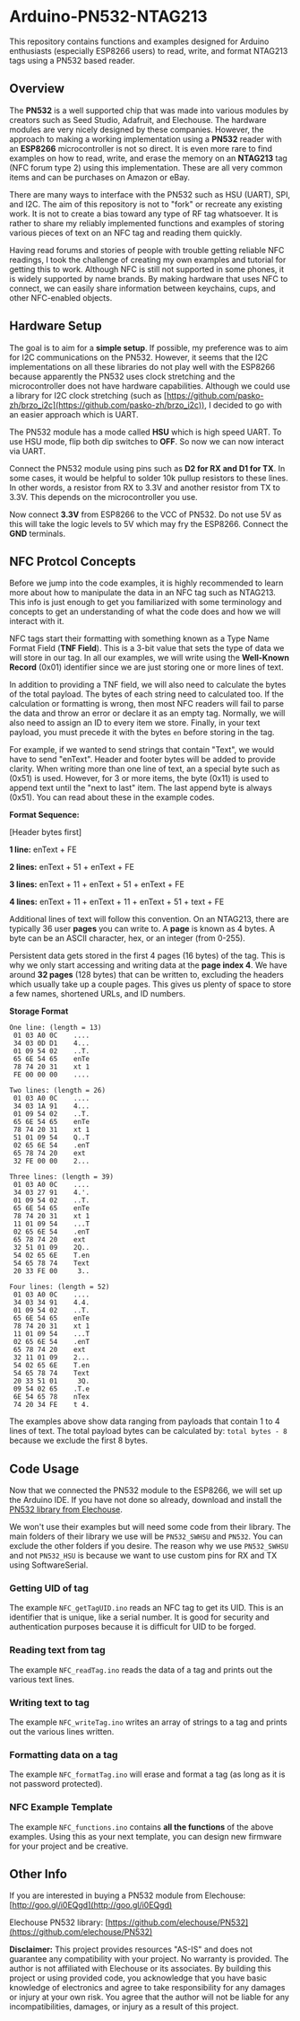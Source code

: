 # Arduino-PN532-NTAG213
This repository contains functions and examples designed for Arduino enthusiasts (especially ESP8266 users) to read, write, and format NTAG213 tags using a PN532 based reader.

## Overview ##
The **PN532** is a well supported chip that was made into various modules by creators such as Seed Studio, Adafruit, and Elechouse. The hardware modules are very nicely designed by these companies. However, the approach to making a working implementation using a **PN532** reader with an **ESP8266** microcontroller is not so direct. It is even more rare to find examples on how to read, write, and erase the memory on an **NTAG213** tag (NFC forum type 2) using this implementation. These are all very common items and can be purchases on Amazon or eBay.

There are many ways to interface with the PN532 such as HSU (UART), SPI, and I2C. The aim of this repository is not to "fork" or recreate any existing work. It is not to create a bias toward any type of RF tag whatsoever. It is rather to share my reliably implemented functions and examples of storing various pieces of text on an NFC tag and reading them quickly.

Having read forums and stories of people with trouble getting reliable NFC readings, I took the challenge of creating my own examples and tutorial for getting this to work. Although NFC is still not supported in some phones, it is widely supported by name brands. By making hardware that uses NFC to connect, we can easily share information between keychains, cups, and other NFC-enabled objects.

## Hardware Setup ##
The goal is to aim for a **simple setup**. If possible, my preference was to aim for I2C communications on the PN532. However, it seems that the I2C implementations on all  these libraries do not play well with the ESP8266 because apparently the PN532 uses clock stretching and the microcontroller does not have hardware capabilities. Although we could use a library for I2C clock stretching (such as [https://github.com/pasko-zh/brzo_i2c](https://github.com/pasko-zh/brzo_i2c)), I decided to go with an easier approach which is UART.

The PN532 module has a mode called **HSU** which is high speed UART. To use HSU mode, flip both dip switches to **OFF**. So now we can now interact via UART. 

Connect the PN532 module using pins such as **D2 for RX and D1 for TX**. In some cases, it would be helpful to solder 10k pullup resistors to these lines. In other words, a resistor from RX to 3.3V and another resistor from TX to 3.3V. This depends on the microcontroller you use.

Now connect **3.3V** from ESP8266 to the VCC of PN532. Do not use 5V as this will take the logic levels to 5V which may fry the ESP8266.  Connect the **GND** terminals.

## NFC Protcol Concepts ##
Before we jump into the code examples, it is highly recommended to learn more about how to manipulate the data in an NFC tag such as NTAG213. This info is just enough to get you familiarized with some terminology and concepts to get an understanding of what the code does and how we will interact with it.

NFC tags start their formatting with something known as a Type Name Format Field (**TNF Field**). This is a 3-bit value that sets the type of data we will store in our tag. In all our examples, we will write using the **Well-Known Record** (0x01) identifier since we are just storing one or more lines of text.

In addition to providing a TNF field, we will also need to calculate the bytes of the total payload. The bytes of each string need to calculated too. If the calculation or formatting is wrong, then most NFC readers will fail to parse the data and throw an error or declare it as an empty tag. Normally, we will also need to assign an ID to every item we store. Finally, in your text payload, you must precede it with the bytes `en` before storing in the tag.

For example, if we wanted to send strings that contain "Text", we would have to send "enText". Header and footer bytes will be added to provide clarity. When writing more than one line of text, an a special byte such as (0x51) is used. However, for 3 or more items, the byte (0x11) is used to append text until the "next to last" item. The last append byte is always (0x51). You can read about these in the example codes.

**Format Sequence:**

[Header bytes first]

**1 line:**  enText + FE

**2 lines:** enText + 51 + enText + FE

**3 lines:** enText + 11 + enText + 51 + enText + FE

**4 lines:** enText + 11 + enText + 11 + enText + 51 + text + FE

Additional lines of text will follow this convention. On an NTAG213, there are typically 36 user **pages** you can write to. A **page** is known as 4 bytes. A byte can be an ASCII character, hex, or an integer (from 0-255). 

Persistent data gets stored in the first 4 pages (16 bytes) of the tag. This is why we only start accessing and writing data at the **page index 4**. We have around **32 pages** (128 bytes) that can be written to, excluding the headers which usually take up a couple pages. This gives us plenty of space to store a few names, shortened URLs, and ID numbers.

**Storage Format**
<pre><code>One line: (length = 13)
 01 03 A0 0C    ....
 34 03 0D D1    4...
 01 09 54 02    ..T.
 65 6E 54 65    enTe
 78 74 20 31    xt 1
 FE 00 00 00    ....
</code></pre>

<pre><code>Two lines: (length = 26)
 01 03 A0 0C    ....
 34 03 1A 91    4...
 01 09 54 02    ..T.
 65 6E 54 65    enTe
 78 74 20 31    xt 1
 51 01 09 54    Q..T
 02 65 6E 54    .enT
 65 78 74 20    ext 
 32 FE 00 00    2...
</code></pre>

<pre><code>Three lines: (length = 39)
 01 03 A0 0C    ....
 34 03 27 91    4.'.
 01 09 54 02    ..T.
 65 6E 54 65    enTe
 78 74 20 31    xt 1
 11 01 09 54    ...T
 02 65 6E 54    .enT
 65 78 74 20    ext 
 32 51 01 09    2Q..
 54 02 65 6E    T.en
 54 65 78 74    Text
 20 33 FE 00     3..
</code></pre>

<pre><code>Four lines: (length = 52)
 01 03 A0 0C    ....
 34 03 34 91    4.4.
 01 09 54 02    ..T.
 65 6E 54 65    enTe
 78 74 20 31    xt 1
 11 01 09 54    ...T
 02 65 6E 54    .enT
 65 78 74 20    ext 
 32 11 01 09    2...
 54 02 65 6E    T.en
 54 65 78 74    Text
 20 33 51 01     3Q.
 09 54 02 65    .T.e
 6E 54 65 78    nTex
 74 20 34 FE    t 4.
</code></pre>

The examples above show data ranging from payloads that contain 1 to 4 lines of text. The total payload bytes can be calculated by: `total bytes - 8` because we exclude the first 8 bytes.

## Code Usage ##
Now that we connected the PN532 module to the ESP8266, we will set up the Arduino IDE. If you have not done so already, download and install the [PN532 library from Elechouse](https://github.com/elechouse/PN532). 

We won't use their examples but will need some code from their library. The main folders of their library we use will be `PN532_SWHSU` and `PN532`. You can exclude the other folders if you desire. The reason why we use `PN532_SWHSU` and not `PN532_HSU` is because we want to use custom pins for RX and TX using SoftwareSerial.

### Getting UID of tag ###
The example `NFC_getTagUID.ino` reads an NFC tag to get its UID. This is an identifier that is unique, like a serial number. It is good for security and authentication purposes because it is difficult for UID to be forged.

### Reading text from tag ###
The example `NFC_readTag.ino` reads the data of a tag and prints out the various text lines.

### Writing text to tag ###
The example `NFC_writeTag.ino` writes an array of strings to a tag and prints out the various lines written.

### Formatting data on a tag ###
The example `NFC_formatTag.ino` will erase and format a tag (as long as it is not password protected). 

### NFC Example Template ###
The example `NFC_functions.ino` contains **all the functions** of  the above examples. Using this as your next template, you can design new firmware for your project and be creative. 


## Other Info ##

If you are interested in buying a PN532 module from Elechouse: [http://goo.gl/i0EQgd](http://goo.gl/i0EQgd)

Elechouse PN532 library: [https://github.com/elechouse/PN532](https://github.com/elechouse/PN532)

**Disclaimer:** This project provides resources "AS-IS" and does not guarantee any compatibility with your project. No warranty is provided. The author is not affiliated with Elechouse or its associates. By building this project or using provided code, you acknowledge that you have basic knowledge of electronics and agree to take responsibility for any damages or injury at your own risk. You agree that the author will not be liable for any incompatibilities, damages, or injury as a result of this project.